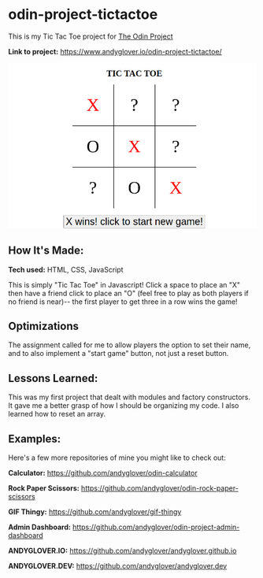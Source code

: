 
# odin-project-tictactoe
This is my Tic Tac Toe project for [The Odin Project](https://www.theodinproject.com/lessons/node-path-javascript-tic-tac-toe)

**Link to project:** https://www.andyglover.io/odin-project-tictactoe/

![Thumbnail](./img/project-screenshot.png "screenshot of project")

## How It's Made:

**Tech used:** HTML, CSS, JavaScript

This is simply "Tic Tac Toe" in Javascript! Click a space to place an "X" then have a friend click to place an "O" (feel free to play as both players if no friend is near)-- the first player to get three in a row wins the game!

## Optimizations

The assignment called for me to allow players the option to set their name, and to also implement a "start game" button, not just a reset button.

## Lessons Learned:

This was my first project that dealt with modules and factory constructors. It gave me a better grasp of how I should be organizing my code. I also learned how to reset an array.

## Examples:
Here's a few more repositories of mine you might like to check out:

**Calculator:** https://github.com/andyglover/odin-calculator

**Rock Paper Scissors:** https://github.com/andyglover/odin-rock-paper-scissors

**GIF Thingy:** https://github.com/andyglover/gif-thingy

**Admin Dashboard:** https://github.com/andyglover/odin-project-admin-dashboard

**ANDYGLOVER.IO:** https://github.com/andyglover/andyglover.github.io

**ANDYGLOVER.DEV:** https://github.com/andyglover/andyglover.dev